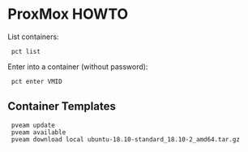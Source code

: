 # ProxMox HOWTO

List containers:
```
 pct list
```
Enter into a container (without password):
```
 pct enter VMID
```
## Container Templates
```
 pveam update
 pveam available
 pveam download local ubuntu-18.10-standard_18.10-2_amd64.tar.gz
```

